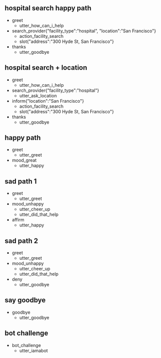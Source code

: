 ## hospital search happy path
* greet
  - utter_how_can_i_help
* search_provider{"facility_type":"hospital", "location":"San Francisco"}
  - action_facility_search
  - slot{"address":"300 Hyde St, San Francisco"} <!-- custom action should be followed by an event slot.-->
* thanks
  - utter_goodbye

## hospital search + location
* greet
  - utter_how_can_i_help
* search_provider{"facility_type":"hospital"}
  - utter_ask_location
* inform{"location":"San Francisco"}
  - action_facility_search
  - slot{"address":"300 Hyde St, San Francisco"}
* thanks
  - utter_goodbye

## happy path   
* greet 
  - utter_greet 
* mood_great
  - utter_happy

## sad path 1
* greet
  - utter_greet
* mood_unhappy
  - utter_cheer_up
  - utter_did_that_help
* affirm
  - utter_happy

## sad path 2
* greet
  - utter_greet
* mood_unhappy
  - utter_cheer_up
  - utter_did_that_help
* deny
  - utter_goodbye

## say goodbye
* goodbye
  - utter_goodbye

## bot challenge
* bot_challenge
  - utter_iamabot
